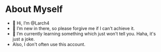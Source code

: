 # About Myself
- 👋 Hi, I’m @Larch4
- 👀 I’m new in there, so please forgive me if I can't achieve it.
- 🌱 I’m currently learning something which just won't tell you. Haha, it's just a joke.
- Also, I don't often use this account.

<!---
Larch4/Larch4 is a ✨ special ✨ repository because its `README.md` (this file) appears on your GitHub profile.
You can click the Preview link to take a look at your changes.
--->


